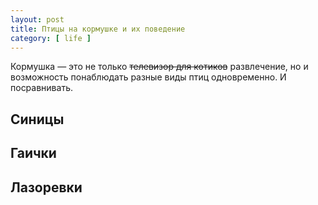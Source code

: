```yaml
---
layout: post
title: Птицы на кормушке и их поведение
category: [ life ]
---
```

Кормушка — это не только <s>телевизор для котиков</s> развлечение, но и возможность понаблюдать
разные виды птиц одновременно. И посравнивать.

<!--more-->

## Синицы

## Гаички

## Лазоревки
